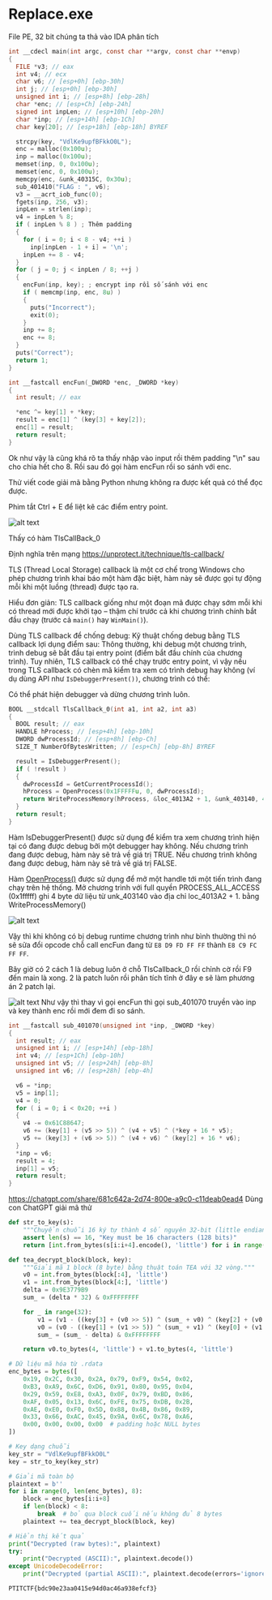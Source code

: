 # Replace.exe

File PE, 32 bit chúng ta thả vào IDA phân tích


```C
int __cdecl main(int argc, const char **argv, const char **envp)
{
  FILE *v3; // eax
  int v4; // ecx
  char v6; // [esp+0h] [ebp-30h]
  int j; // [esp+0h] [ebp-30h]
  unsigned int i; // [esp+8h] [ebp-28h]
  char *enc; // [esp+Ch] [ebp-24h]
  signed int inpLen; // [esp+10h] [ebp-20h]
  char *inp; // [esp+14h] [ebp-1Ch]
  char key[20]; // [esp+18h] [ebp-18h] BYREF

  strcpy(key, "VdlKe9upfBFkkO0L");
  enc = malloc(0x100u);
  inp = malloc(0x100u);
  memset(inp, 0, 0x100u);
  memset(enc, 0, 0x100u);
  memcpy(enc, &unk_40315C, 0x30u);
  sub_401410("FLAG : ", v6);
  v3 = __acrt_iob_func(0);
  fgets(inp, 256, v3);
  inpLen = strlen(inp);
  v4 = inpLen % 8;
  if ( inpLen % 8 ) ; Thêm padding
  {
    for ( i = 0; i < 8 - v4; ++i )
      inp[inpLen - 1 + i] = '\n';
    inpLen += 8 - v4;
  }
  for ( j = 0; j < inpLen / 8; ++j )
  {
    encFun(inp, key); ; encrypt inp rồi số sánh với enc
    if ( memcmp(inp, enc, 8u) )
    {
      puts("Incorrect");
      exit(0);
    }
    inp += 8;
    enc += 8;
  }
  puts("Correct");
  return 1;
}
```

```C
int __fastcall encFun(_DWORD *enc, _DWORD *key)
{
  int result; // eax

  *enc ^= key[1] + *key;
  result = enc[1] ^ (key[3] + key[2]);
  enc[1] = result;
  return result;
}
```
Ok như vậy là cũng khá rõ ta thấy nhập vào input rồi thêm padding "\n" sau cho chia hết cho 8. Rồi sau đó gọi hàm encFun rồi so sánh với enc.

Thử viết code giải mã bằng Python nhưng không ra được kết quả có thể đọc được.


Phim tắt Ctrl + E để liệt kê các điểm entry point.

![alt text](../img/16.png)

Thấy có hàm TlsCallBack_0

Định nghĩa trên mạng https://unprotect.it/technique/tls-callback/


TLS (Thread Local Storage) callback là một cơ chế trong Windows cho phép chương trình khai báo một hàm đặc biệt, hàm này sẽ được gọi tự động mỗi khi một luồng (thread) được tạo ra. 

Hiểu đơn giản: TLS callback giống như một đoạn mã được chạy sớm mỗi khi có thread mới được khởi tạo – thậm chí trước cả khi chương trình chính bắt đầu chạy (trước cả ```main()``` hay ```WinMain()```).

Dùng TLS callback để chống debug:
Kỹ thuật chống debug bằng TLS callback lợi dụng điểm sau:
Thông thường, khi debug một chương trình, trình debug sẽ bắt đầu tại entry point (điểm bắt đầu chính của chương trình).
Tuy nhiên, TLS callback có thể chạy trước entry point, vì vậy nếu trong TLS callback có chèn mã kiểm tra xem có trình debug hay không (ví dụ dùng API như ```IsDebuggerPresent())```, chương trình có thể:

Có thể phát hiện debugger và dừng chương trình luôn.

```C
BOOL __stdcall TlsCallback_0(int a1, int a2, int a3)
{
  BOOL result; // eax
  HANDLE hProcess; // [esp+4h] [ebp-10h]
  DWORD dwProcessId; // [esp+8h] [ebp-Ch]
  SIZE_T NumberOfBytesWritten; // [esp+Ch] [ebp-8h] BYREF

  result = IsDebuggerPresent();
  if ( !result )
  {
    dwProcessId = GetCurrentProcessId();
    hProcess = OpenProcess(0x1FFFFFu, 0, dwProcessId);
    return WriteProcessMemory(hProcess, &loc_4013A2 + 1, &unk_403140, 4u, &NumberOfBytesWritten);
  }
  return result;
}
```
Hàm IsDebuggerPresent() được sử dụng để kiểm tra xem chương trình hiện tại có đang được debug bởi một debugger hay không. Nếu chương trình đang được debug, hàm này sẽ trả về giá trị TRUE. Nếu chương trình không đang được debug, hàm này sẽ trả về giá trị FALSE.

Hàm [OpenProcess()](https://learn.microsoft.com/en-us/windows/win32/api/processthreadsapi/nf-processthreadsapi-openprocess) được sử dụng để mở một handle tới một tiến trình đang chạy trên hệ thống. 
Mở chương trình với full quyền PROCESS_ALL_ACCESS (0x1fffff) ghi 4 byte dữ liệu từ unk_403140 vào địa chỉ loc_4013A2 + 1. bằng WriteProcessMemory()

![alt text](../img/17.png)

Vậy thì khi không có bị debug runtime chương trình như bình thường thì nó sẽ sửa đổi opcode chỗ call encFun đang từ ```E8 D9 FD FF FF``` thành ```E8 C9 FC FF FF```.

Bây giờ có 2 cách 1 là debug luôn ở chỗ TlsCallback_0 rồi chỉnh cờ rồi F9 đến main là xong. 
2 là patch luôn rồi phân tích tĩnh ở đây e sẽ làm phương án 2 patch lại.

![alt text](../img/18.png)
Như vậy thì thay vì gọi encFun thì gọi sub_401070 truyền vào inp và key thành enc rồi mới đem đi so sánh.

```C
int __fastcall sub_401070(unsigned int *inp, _DWORD *key)
{
  int result; // eax
  unsigned int i; // [esp+14h] [ebp-18h]
  int v4; // [esp+1Ch] [ebp-10h]
  unsigned int v5; // [esp+24h] [ebp-8h]
  unsigned int v6; // [esp+28h] [ebp-4h]

  v6 = *inp;
  v5 = inp[1];
  v4 = 0;
  for ( i = 0; i < 0x20; ++i )
  {
    v4 -= 0x61C88647;
    v6 += (key[1] + (v5 >> 5)) ^ (v4 + v5) ^ (*key + 16 * v5);
    v5 += (key[3] + (v6 >> 5)) ^ (v4 + v6) ^ (key[2] + 16 * v6);
  }
  *inp = v6;
  result = 4;
  inp[1] = v5;
  return result;
}
```
https://chatgpt.com/share/681c642a-2d74-800e-a9c0-c11deab0ead4
Dùng con ChatGPT giải mã thử 
```Python
def str_to_key(s):
    """Chuyển chuỗi 16 ký tự thành 4 số nguyên 32-bit (little endian)."""
    assert len(s) == 16, "Key must be 16 characters (128 bits)"
    return [int.from_bytes(s[i:i+4].encode(), 'little') for i in range(0, 16, 4)]

def tea_decrypt_block(block, key):
    """Giải mã 1 block (8 byte) bằng thuật toán TEA với 32 vòng."""
    v0 = int.from_bytes(block[:4], 'little')
    v1 = int.from_bytes(block[4:], 'little')
    delta = 0x9E3779B9
    sum_ = (delta * 32) & 0xFFFFFFFF

    for _ in range(32):
        v1 = (v1 - ((key[3] + (v0 >> 5)) ^ (sum_ + v0) ^ (key[2] + (v0 << 4)))) & 0xFFFFFFFF
        v0 = (v0 - ((key[1] + (v1 >> 5)) ^ (sum_ + v1) ^ (key[0] + (v1 << 4)))) & 0xFFFFFFFF
        sum_ = (sum_ - delta) & 0xFFFFFFFF

    return v0.to_bytes(4, 'little') + v1.to_bytes(4, 'little')

# Dữ liệu mã hóa từ .rdata
enc_bytes = bytes([
    0x19, 0x2C, 0x30, 0x2A, 0x79, 0xF9, 0x54, 0x02,
    0xB3, 0xA9, 0x6C, 0xD6, 0x91, 0x80, 0x95, 0x04,
    0x29, 0x59, 0xE8, 0xA3, 0x0F, 0x79, 0xBD, 0x86,
    0xAF, 0x05, 0x13, 0x6C, 0xFE, 0x75, 0xDB, 0x2B,
    0xAE, 0xE0, 0xF0, 0x5D, 0x88, 0x4B, 0x86, 0x89,
    0x33, 0x66, 0xAC, 0x45, 0x9A, 0x6C, 0x78, 0xA6,
    0x00, 0x00, 0x00, 0x00  # padding hoặc NULL bytes
])

# Key dạng chuỗi
key_str = "VdlKe9upfBFkkO0L"
key = str_to_key(key_str)

# Giải mã toàn bộ
plaintext = b''
for i in range(0, len(enc_bytes), 8):
    block = enc_bytes[i:i+8]
    if len(block) < 8:
        break  # bỏ qua block cuối nếu không đủ 8 bytes
    plaintext += tea_decrypt_block(block, key)

# Hiển thị kết quả
print("Decrypted (raw bytes):", plaintext)
try:
    print("Decrypted (ASCII):", plaintext.decode())
except UnicodeDecodeError:
    print("Decrypted (partial ASCII):", plaintext.decode(errors='ignore'))
```

```PTITCTF{bdc90e23aa0415e94d0ac46a938efcf3}```